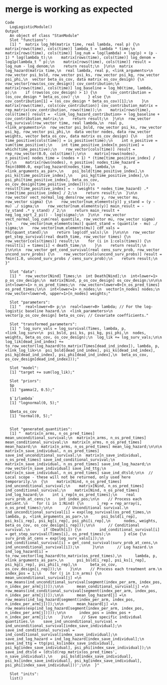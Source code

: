 # merge is working as expected

    Code
      LogLogisticModule()
    Output
      An object of class "StanModule"
      Slot "functions":
      [1] "  matrix log_h0(matrix time, real lambda, real p) {\n    matrix[rows(time), cols(time)] lambda_t = lambda * time;\n    matrix[rows(time), cols(time)] log_num = log(lambda) + log(p) + (p - 1) * log(lambda_t);\n    matrix[rows(time), cols(time)] log_denom = log1p(lambda_t ^ p);\n    matrix[rows(time), cols(time)] result = log_num - log_denom;\n    return result;\n  }\n\n  matrix log_hazard(matrix time,\n  real lambda, real p, <link_arguments>\n  row_vector psi_bsld, row_vector psi_ks, row_vector psi_kg, row_vector psi_phi,\n  vector beta_os_cov, data matrix os_cov_design) {\n    row_vector[rows(os_cov_design)] cov_contribution;\n    matrix[rows(time), cols(time)] log_baseline = log_h0(time, lambda, p);\n    if (rows(os_cov_design) > 1) {\n      cov_contribution = (os_cov_design * beta_os_cov)';\n    } else {\n      cov_contribution[1] = (os_cov_design * beta_os_cov)[1];\n    }\n    matrix[rows(time), cols(cov_contribution)] cov_contribution_matrix = rep_matrix(cov_contribution, rows(time));\n    matrix[rows(time), cols(time)] result =  <link_log_hazard_contribution> + log_baseline + cov_contribution_matrix;\n    return result;\n  }\n\n  row_vector log_survival(row_vector time, real lambda,\n  real p, <link_arguments>\n  row_vector psi_bsld, row_vector psi_ks, row_vector psi_kg, row_vector psi_phi,\n  data vector nodes, data row_vector weights, vector beta_os_cov, data matrix os_cov_design) {\n    int time_positive[cols(time)] = is_positive(time);\n    int n_positive = sum(time_positive);\n    int time_positive_index[n_positive] = which(time_positive);\n    row_vector[cols(time)] result = rep_row_vector(0.0, cols(time));\n\n    matrix[rows(nodes), n_positive] nodes_time = (nodes + 1) * (time[time_positive_index] / 2);\n    matrix[rows(nodes), n_positive] nodes_time_hazard = fmin(8000.0, exp(log_hazard(nodes_time, lambda,\n    p, <link_arguments_as_par>,\n    psi_bsld[time_positive_index],\n    psi_ks[time_positive_index],\n    psi_kg[time_positive_index],\n    psi_phi[time_positive_index], beta_os_cov, os_cov_design[time_positive_index])));\n    result[time_positive_index] = - (weights * nodes_time_hazard) .* time[time_positive_index] / 2;\n    return result;\n  }\n\n  row_vector vect_normal_log_dens(row_vector y, row_vector mu, row_vector sigma) {\n    row_vector[num_elements(y)] y_stand = (y - mu) ./ sigma;\n    row_vector[num_elements(y)] main_result = - (y_stand .* y_stand) / 2;\n    return main_result + neg_log_sqrt_2_pi() - log(sigma);\n  }\n\n  row_vector vect_normal_log_cum(real quantile, row_vector mu, row_vector sigma) {\n    row_vector[num_elements(mu)] quant_stand = (quantile - mu) ./ sigma;\n    row_vector[num_elements(mu)] cdf_vals = Phi(quant_stand);\n    return log(cdf_vals);\n  }\n\n\n  row_vector get_step_survival(real death_time, row_vector times) {\n    row_vector[cols(times)] result;\n    for (i in 1:cols(times)) {\n      result[i] = times[i] < death_time;\n    }\n    return result;\n  }\n\n\n  row_vector get_cond_survival(real cens_surv_prob, row_vector uncond_surv_probs) {\n    row_vector[cols(uncond_surv_probs)] result = fmin(1.0, uncond_surv_probs / cens_surv_prob);\n    return result;\n  }"
      
      Slot "data":
      [1] "  row_vector[Nind] Times;\n  int Death[Nind];\n  int<lower=1> p_os_cov_design;\n  matrix[Nind, p_os_cov_design] os_cov_design;\n\n\n  int<lower=1> n_os_pred_times;\n  row_vector<lower=0>[n_os_pred_times] os_pred_times;\n\n  int<lower=1> n_nodes;\n  vector[n_nodes] nodes;\n  row_vector<lower=0, upper=1>[n_nodes] weights;"
      
      Slot "parameters":
      [1] "  real<lower=0> p;\n  real<lower=0> lambda; // For the log-logistic baseline hazard.\n  <link_parameters>\n  vector[p_os_cov_design] beta_os_cov; // Covariate coefficients."
      
      Slot "transformed_parameters":
      [1] " log_surv_vals = log_survival(Times, lambda, p, <link_log_surv>\n  psi_bsld, psi_ks, psi_kg, psi_phi,\n  nodes, weights, beta_os_cov, os_cov_design);\n  log_lik += log_surv_vals;\n\n  log_lik[dead_ind_index] += to_row_vector(log_hazard(to_matrix(Times[dead_ind_index]), lambda, p, <link_log_lik>\n  psi_bsld[dead_ind_index], psi_ks[dead_ind_index], psi_kg[dead_ind_index], psi_phi[dead_ind_index],\n  beta_os_cov, os_cov_design[dead_ind_index]));"
      
      Slot "model":
      [1] "target += sum(log_lik);"
      
      Slot "priors":
      $p
      [1] "gamma(2, 0.5);"
      
      $`1/lambda`
      [1] "lognormal(0, 5);"
      
      $beta_os_cov
      [1] "normal(0, 5);"
      
      
      Slot "generated_quantities":
      [1] "  matrix[n_arms, n_os_pred_times] mean_unconditional_survival;\n  matrix[n_arms, n_os_pred_times] mean_conditional_survival;\n  matrix[n_arms, n_os_pred_times] mean_hazard;\n  matrix[n_arms, n_os_pred_times] mean_log_hazard;\n\n\n  matrix[n_save_individual, n_os_pred_times] save_ind_unconditional_survival;\n  matrix[n_save_individual, n_os_pred_times] save_ind_conditional_survival;\n  matrix[n_save_individual, n_os_pred_times] save_ind_log_hazard;\n  row_vector[n_save_individual] save_ind_ttg;\n  matrix[n_save_individual, n_os_pred_times] save_ind_dtsld;\n\n  // Local scope - these will not be returned, only used here temporarily.\n  {\n    matrix[Nind, n_os_pred_times] ind_unconditional_survival;\n    matrix[Nind, n_os_pred_times] ind_conditional_survival;\n    matrix[Nind, n_os_pred_times] ind_log_hazard;\n    int i_rep[n_os_pred_times];\n    real surv_prob_at_cens;\n    int index_pos;\n\n    // Process each patient.\n    for (i in 1:Nind) {\n      i_rep = rep_array(i, n_os_pred_times);\n\n      // Unconditional survival.\n      ind_unconditional_survival[i] = exp(log_survival(os_pred_times,\n      lambda, p, <link_arguments_as_par>,\n      psi_bsld[i_rep], psi_ks[i_rep], psi_kg[i_rep], psi_phi[i_rep],\n      nodes, weights, beta_os_cov, os_cov_design[i_rep]));\n\n      // Conditional survival.\n      if (Death[i]) {\n        ind_conditional_survival[i] = get_step_survival(Times[i], os_pred_times);\n      } else {\n        surv_prob_at_cens = exp(log_surv_vals[i]);\n        ind_conditional_survival[i] = get_cond_survival(surv_prob_at_cens,\n        ind_unconditional_survival[i]);\n      }\n\n      // Log hazard.\n      ind_log_hazard[i] = to_row_vector(log_hazard(to_matrix(os_pred_times),\n      lambda, p,  <link_arguments_as_par>,\n      psi_bsld[i_rep], psi_ks[i_rep], psi_kg[i_rep], psi_phi[i_rep],\n      beta_os_cov, os_cov_design[i_rep]));\n    }\n\n    // Process each treatment arm.\n    index_pos = 1;\n    for (j in 1:n_arms) {\n      mean_unconditional_survival[j] =\n      row_means(ind_unconditional_survival[segment(index_per_arm, index_pos, n_index_per_arm[j])]);\n\n      mean_conditional_survival[j] =\n      row_means(ind_conditional_survival[segment(index_per_arm, index_pos, n_index_per_arm[j])]);\n\n      mean_log_hazard[j] =\n      row_means(ind_log_hazard[segment(index_per_arm, index_pos, n_index_per_arm[j])]);\n\n      mean_hazard[j] =\n      row_means(exp(ind_log_hazard[segment(index_per_arm, index_pos, n_index_per_arm[j])]));\n\n      index_pos = index_pos + n_index_per_arm[j];\n    }\n\n    // Save specific individual quantities.\n    save_ind_unconditional_survival = ind_unconditional_survival[index_save_individual];\n    save_ind_conditional_survival = ind_conditional_survival[index_save_individual];\n    save_ind_log_hazard = ind_log_hazard[index_save_individual];\n    save_ind_ttg = ttg(psi_ks[index_save_individual], psi_kg[index_save_individual], psi_phi[index_save_individual]);\n    save_ind_dtsld = (dtsld(rep_matrix(os_pred_times', n_save_individual),\n    psi_bsld[index_save_individual], psi_ks[index_save_individual], psi_kg[index_save_individual], psi_phi[index_save_individual]))';\n\n  }"
      
      Slot "inits":
      list()
      

